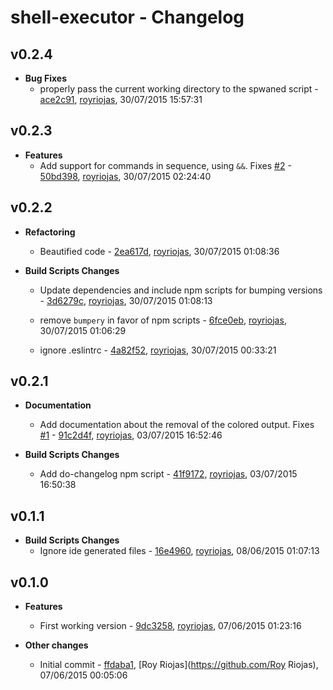 
# shell-executor - Changelog
## v0.2.4
- **Bug Fixes**
  - properly pass the current working directory to the spwaned script - [ace2c91]( https://github.com/royriojas/shell-executor/commit/ace2c91 ), [royriojas](https://github.com/royriojas), 30/07/2015 15:57:31

    
## v0.2.3
- **Features**
  - Add support for commands in sequence, using `&&`. Fixes [#2](https://github.com/royriojas/shell-executor/issues/2) - [50bd398]( https://github.com/royriojas/shell-executor/commit/50bd398 ), [royriojas](https://github.com/royriojas), 30/07/2015 02:24:40

    
## v0.2.2
- **Refactoring**
  - Beautified code - [2ea617d]( https://github.com/royriojas/shell-executor/commit/2ea617d ), [royriojas](https://github.com/royriojas), 30/07/2015 01:08:36

    
- **Build Scripts Changes**
  - Update dependencies and include npm scripts for bumping versions - [3d6279c]( https://github.com/royriojas/shell-executor/commit/3d6279c ), [royriojas](https://github.com/royriojas), 30/07/2015 01:08:13

    
  -  remove `bumpery` in favor of npm scripts - [6fce0eb]( https://github.com/royriojas/shell-executor/commit/6fce0eb ), [royriojas](https://github.com/royriojas), 30/07/2015 01:06:29

    
  - ignore .eslintrc - [4a82f52]( https://github.com/royriojas/shell-executor/commit/4a82f52 ), [royriojas](https://github.com/royriojas), 30/07/2015 00:33:21

    
## v0.2.1
- **Documentation**
  - Add documentation about the removal of the colored output. Fixes [#1](https://github.com/royriojas/shell-executor/issues/1) - [91c2d4f]( https://github.com/royriojas/shell-executor/commit/91c2d4f ), [royriojas](https://github.com/royriojas), 03/07/2015 16:52:46

    
- **Build Scripts Changes**
  - Add do-changelog npm script - [41f9172]( https://github.com/royriojas/shell-executor/commit/41f9172 ), [royriojas](https://github.com/royriojas), 03/07/2015 16:50:38

    
## v0.1.1
- **Build Scripts Changes**
  - Ignore ide generated files - [16e4960]( https://github.com/royriojas/shell-executor/commit/16e4960 ), [royriojas](https://github.com/royriojas), 08/06/2015 01:07:13

    
## v0.1.0
- **Features**
  - First working version - [9dc3258]( https://github.com/royriojas/shell-executor/commit/9dc3258 ), [royriojas](https://github.com/royriojas), 07/06/2015 01:23:16

    
- **Other changes**
  - Initial commit - [ffdaba1]( https://github.com/royriojas/shell-executor/commit/ffdaba1 ), [Roy Riojas](https://github.com/Roy Riojas), 07/06/2015 00:05:06

    
